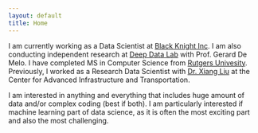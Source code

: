 ```yaml
---
layout: default
title: Home
---
```


I am currently working as a Data Scientist at [Black Knight Inc](https://www.blackknightinc.com/). I am also conducting independent research at [Deep Data Lab](http://gerard.demelo.org/lab.html) with Prof. Gerard De Melo. I have completed MS in Computer Science from [Rutgers Univesity](https://www.rutgers.edu). Previously, I worked as a Research Data Scientist with [Dr. Xiang Liu](https://cee.rutgers.edu/fac/xiang-liu) at the Center for Advanced Infrastructure and Transportation.

I am interested in anything and everything that includes huge amount of data and/or complex coding (best if both). I am particularly interested if machine learning part of data science, as it is often the most exciting part and also the most challenging.

